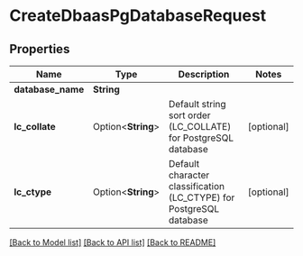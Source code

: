 # CreateDbaasPgDatabaseRequest

## Properties

Name | Type | Description | Notes
------------ | ------------- | ------------- | -------------
**database_name** | **String** |  | 
**lc_collate** | Option<**String**> | Default string sort order (LC_COLLATE) for PostgreSQL database | [optional]
**lc_ctype** | Option<**String**> | Default character classification (LC_CTYPE) for PostgreSQL database | [optional]

[[Back to Model list]](../README.md#documentation-for-models) [[Back to API list]](../README.md#documentation-for-api-endpoints) [[Back to README]](../README.md)


